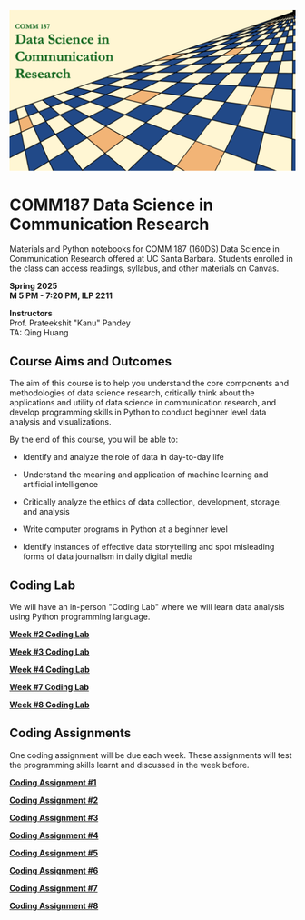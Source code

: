 ![COMM187 Course Image](courseimage/COMM187_S25_Canvas_Syllabus.png)

# COMM187 Data Science in Communication Research
Materials and Python notebooks for COMM 187 (160DS) Data Science in Communication Research offered at UC Santa Barbara.
Students enrolled in the class can access readings, syllabus, and other materials on Canvas.

**Spring 2025** \
**M 5 PM - 7:20 PM, ILP 2211**

**Instructors** \
Prof. Prateekshit "Kanu" Pandey \
TA: Qing Huang

## Course Aims and Outcomes
The aim of this course is to help you understand the core components and methodologies of data science research, critically think about the applications and utility of data science in communication research, and develop programming skills in Python to conduct beginner level data analysis and visualizations.

By the end of this course, you will be able to:

 - Identify and analyze the role of data in day-to-day life

 - Understand the meaning and application of machine learning and artificial intelligence

 - Critically analyze the ethics of data collection, development, storage, and analysis

 - Write computer programs in Python at a beginner level

 - Identify instances of effective data storytelling and spot misleading forms of data journalism in daily digital media

## Coding Lab
We will have an in-person "Coding Lab" where we will learn data analysis using Python programming language.

[**Week #2 Coding Lab**]()

[**Week #3 Coding Lab**]()

[**Week #4 Coding Lab**]()

[**Week #7 Coding Lab**]()

[**Week #8 Coding Lab**]()

## Coding Assignments
One coding assignment will be due each week. These assignments will test the programming skills learnt and discussed in the week before.

[**Coding Assignment #1**]()

[**Coding Assignment #2**]()

[**Coding Assignment #3**]()

[**Coding Assignment #4**]()

[**Coding Assignment #5**]()

[**Coding Assignment #6**]()

[**Coding Assignment #7**]()

[**Coding Assignment #8**]()
